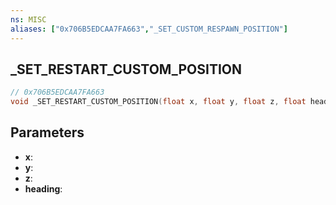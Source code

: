 ```yaml
---
ns: MISC
aliases: ["0x706B5EDCAA7FA663","_SET_CUSTOM_RESPAWN_POSITION"]
---
```

## _SET_RESTART_CUSTOM_POSITION

```c
// 0x706B5EDCAA7FA663
void _SET_RESTART_CUSTOM_POSITION(float x, float y, float z, float heading);
```

## Parameters
* **x**: 
* **y**: 
* **z**: 
* **heading**: 

